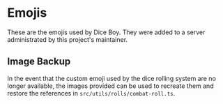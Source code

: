 # Emojis

These are the emojis used by Dice Boy. They were added to a server administrated by this project's maintainer.

## Image Backup

In the event that the custom emoji used by the dice rolling system are no longer available, the images provided can be used to recreate them and restore the references in `src/utils/rolls/combat-roll.ts`.